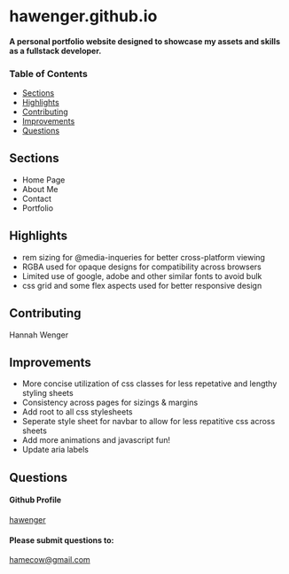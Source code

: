 # hawenger.github.io
#### A personal portfolio website designed to showcase my assets and skills as a fullstack developer.

### Table of Contents
* [Sections](##Sections)
* [Highlights](##Highlights)
* [Contributing](##Contributing)
* [Improvements](##Improvements)
* [Questions](##Questions)

## Sections
* Home Page
* About Me
* Contact
* Portfolio

## Highlights
* rem sizing for @media-inqueries for better cross-platform viewing
* RGBA used for opaque designs for compatibility across browsers
* Limited use of google, adobe and other similar fonts to avoid bulk
* css grid and some flex aspects used for better responsive design

## Contributing
Hannah Wenger
        
## Improvements
* More concise utilization of css classes for less repetative and lengthy styling sheets
* Consistency across pages for sizings & margins
* Add root to all css stylesheets
* Seperate style sheet for navbar to allow for less repatitive css across sheets
* Add more animations and javascript fun!
* Update aria labels
        
## Questions
#### Github Profile
[hawenger](https://github.com/hawenger)
#### Please submit questions to:
<hamecow@gmail.com>
